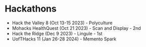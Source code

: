 # Hackathons

- Hack the Valley 8 (Oct 13-15 2023) - Polyculture
- Mohacks HealthQuest (Oct 21 2023) - Scan and Display - 2nd
- Hack the Ridge (Dec 9 2023) - Lingule - 1st
- UofTHacks 11 (Jan 26-28 2024) - Memento Spark
